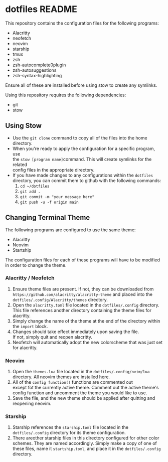 # dotfiles README

This repository contains the configuration files for the following programs:

- Alacritty
- neofetch
- neovim
- starship
- tmux
- zsh
- zsh-autocomplete0plugin
- zsh-autosuggestions
- zsh-syntax-highlighting

Ensure all of these are installed before using stow to create any symlinks.

Using this repository requires the following dependencies:

- git
- stow

## Using Stow

- Use the `git clone` command to copy all of the files into the home directory.
- When you're ready to apply the configuration for a specific program, use  
the `stow [program name]`command. This will create symlinks for the related  
config files in the appropriate directory.
- If you have made changes to any configurations within the `dotfiles`
directory, you can commit them to github with the following commands:
    1. `cd ~/dotfiles`
    2. `git add .`
    3. `git commit -m "your message here"`
    4. `git push -u -f origin main`

## Changing Terminal Theme

The following programs are configured to use the same theme:

- Alacritty
- Neovim
- Startship

The configuration files for each of these programs will have to be modified  
in order to change the theme.

### Alacritty / Neofetch

1. Ensure theme files are present. If not, they can be downloaded from  
`https://github.com/alacritty/alacritty-theme` and placed into the  
`dotfiles/.config/Alacritty/themes` directory.
2. Open the `alacritty.toml` file located in the `dotfiles/.config` directory.  
This file references another directory containing the theme files for alacritty.
3. Simply change the name of the theme at the end of the directory within  
the `import` block.
4. Changes should take effect immediately upon saving the file.  
If not, simply quit and reopen alacritty.
5. Neofetch will automatically adopt the new colorscheme that was just set for alacritty.

### Neovim

1. Open the `themes.lua` file located in the `dotfiles/.config/nvim/lua`  
directory. All neovim themes are installed here.
2. All of the `config function()` functions are commented out  
except fot the currently active theme. Comment out the active theme's
config function and uncomment the theme you would like to use.
3. Save the file, and the new theme should be applied after quitting and
reopening neovim.

### Starship

1. Starship references the `starship.toml` file located in the
`dotfiles/.config` directory for its theme configuration.
2. There areother starship files in this directory configured for other
color schemes. They are named accordingly. Simply make a copy of one of
these files, name it `startship.toml`, and place it in the
`dotfiles/.config` directory.
